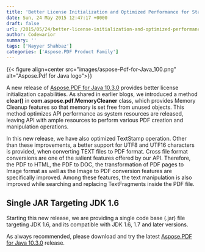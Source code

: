 ```yaml
---
title: 'Better License Initialization and Optimized Performance for Stamp Instance with Aspose.PDF for Java 10.3.0'
date: Sun, 24 May 2015 12:47:17 +0000
draft: false
url: /2015/05/24/better-license-initialization-and-optimized-performance-for-stamp-instnce-with-aspose.pdf-for-java-10.3.0/
author: Codewarior
summary: ''
tags: ['Nayyer Shahbaz']
categories: ['Aspose.PDF Product Family']
---
```




{{< figure align=center src="images/aspose-Pdf-for-Java_100.png" alt="Aspose.Pdf for Java logo">}}


A new release of [Aspose.PDF for Java 10.3.0][1] provides better license initialization capabilities. As shared in earlier blogs, we introduced a method **clear()** in **com.aspose.pdf.MemoryCleaner** class, which provides Memory Cleanup features so that memory is set free from unused objects. This method optimizes API performance as system resources are released, leaving API with ample resources to perform various PDF creation and manipulation operations.

In this new release, we have also optimized TextStamp operation. Other than these improvements, a better support for UTF8 and UTF16 characters is provided, when converting TEXT files to PDF format. Cross file format conversions are one of the salient features offered by our API. Therefore, the PDF to HTML, the PDF to DOC, the transformation of PDF pages to Image format as well as the Image to PDF conversion features are specifically improved. Among these features, the text manipulation is also improved while searching and replacing TextFragments inside the PDF file.

## Single JAR Targeting JDK 1.6

Starting this new release, we are providing a single code base (.jar) file targeting JDK 1.6, and its compatible with JDK 1.6, 1.7 and later versions.

As always recommended, please download and try the latest [Aspose.PDF for Java 10.3.0][2] release.




[1]: https://products.aspose.com/pdf/java
[2]: https://downloads.aspose.com/pdf/java




